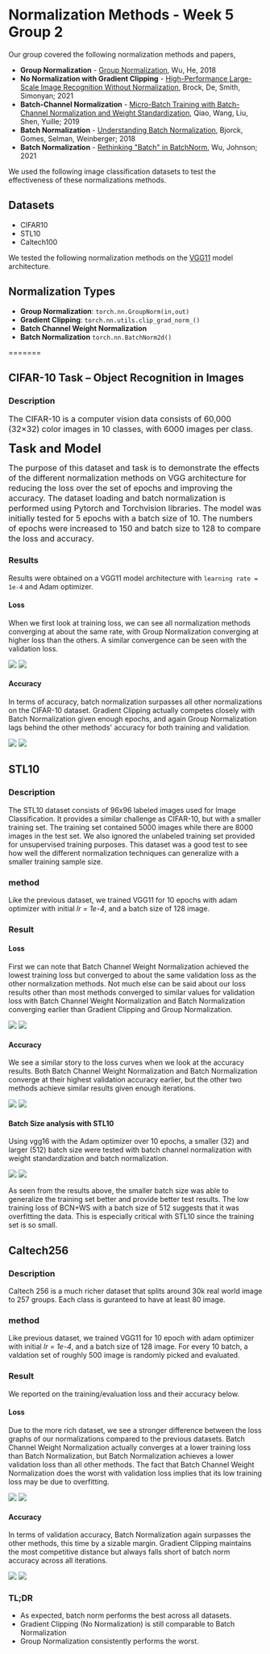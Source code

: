 # Normalization Methods - Week 5 Group 2

Our group covered the following normalization methods and papers,
* **Group Normalization** - [Group Normalization](https://arxiv.org/abs/1803.08494), Wu, He, 2018
* **No Normalization with Gradient Clipping** - [High-Performance Large-Scale Image Recognition Without Normalization](https://arxiv.org/abs/2102.06171), Brock, De, Smith, Simonyan; 2021
* **Batch-Channel Normalization** - [Micro-Batch Training with Batch-Channel Normalization and Weight Standardization](https://arxiv.org/abs/1903.10520), Qiao, Wang, Liu, Shen, Yuille; 2019
* **Batch Normalization** - [Understanding Batch Normalization](https://arxiv.org/abs/1806.02375), Bjorck, Gomes, Selman, Weinberger; 2018
* **Batch Normalization** - [Rethinking "Batch" in BatchNorm](https://arxiv.org/abs/2105.07576), Wu, Johnson; 2021


We used the following image classification datasets to test the effectiveness of these normalizations methods.
## Datasets
* CIFAR10
* STL10
* Caltech100


We tested the following normalization methods on the [VGG11](https://arxiv.org/abs/1409.1556) model architecture.

## Normalization Types
* **Group Normalization**: `torch.nn.GroupNorm(in,out)`
* **Gradient Clipping**: `torch.nn.utils.clip_grad_norm_()`
* **Batch Channel Weight Normalization** 
* **Batch Normalization** `torch.nn.BatchNorm2d()`

=======
## CIFAR-10 Task – Object Recognition in Images

### Description

<font size=3>The CIFAR-10 is a computer vision data consists of 60,000 (32×32) color images in 10 classes, with 6000 images per class.</font>

<b><font size=5>Task and Model </font></b>

<font size=3> The purpose of this dataset and task is to demonstrate the effects of the different normalization methods on VGG architecture for reducing the loss over the set of epochs and improving the accuracy.  The dataset loading and batch normalization is performed using Pytorch and Torchvision libraries.  The model was initially tested for 5 epochs with a batch size of 10. The numbers of epochs were increased to 150 and batch size to 128 to compare the loss and accuracy.</font>

### Results

Results were obtained on a VGG11 model architecture with `learning rate = 1e-4` and Adam optimizer.

#### Loss

When we first look at training loss, we can see all normalization methods converging at about the same rate, with Group Normalization converging at higher loss than the others.  A similar convergence can be seen with the validation loss.

<img src="figure/Training loss across all models for CIFAR10.png">

<img src="figure/Validation loss across all models for CIFAR10.png">

#### Accuracy

In terms of accuracy, batch normalization surpasses all other normalizations on the CIFAR-10 dataset.  Gradient Clipping actually competes closely with Batch Normalization given enough epochs, and again Group Normalization lags behind the other methods' accuracy for both training and validation.

<img src="figure/Validation accuracy across all models for CIFAR10.png">

<img src="figure/Training accuracy across all models for CIFAR10.png">


## STL10

### Description

The STL10 dataset consists of 96x96 labeled images used for Image Classification. It provides a similar challenge as CIFAR-10, but with a smaller training set. The training set contained 5000 images while there are 8000 images in the test set. We also ignored the unlabeled training set provided for unsupervised training purposes. This dataset was a good test to see how well the different normalization techniques can generalize with a smaller training sample size. 

### method

Like the previous dataset, we trained VGG11 for 10 epochs with adam optimizer with initial *lr = 1e-4*, and a batch size of 128 image.

### Result

#### Loss

First we can note that Batch Channel Weight Normalization achieved the lowest training loss but converged to about the same validation loss as the other normalization methods.  Not much else can be said about our loss results other than most methods converged to similar values for validation loss with Batch Channel Weight Normalization and Batch Normalization converging earlier than Gradient Clipping and Group Normalization.

<img src="figure/Training loss across all models for STL10.png">

<img src="figure/Validation loss across all models for STL10.png">

#### Accuracy

We see a similar story to the loss curves when we look at the accuracy results.  Both Batch Channel Weight Normalization and Batch Normalization converge at their highest validation accuracy earlier, but the other two methods achieve similar results given enough iterations.

<img src="figure/Validation accuracy across all models for STL10.png">

<img src="figure/Training accuracy across all models for STL10.png">

#### Batch Size analysis with STL10

Using vgg16 with the Adam optimizer over 10 epochs, a smaller (32) and larger (512) batch size were tested with batch channel normalization with weight standardization and batch normalization. 

<img src="figure/stl10 different batch sizes (training loss).png">

<img src="figure/stl10 different batch sizes (test loss).png">

As seen from the results above, the smaller batch size was able to generalize the training set better and provide better test results. The low training loss of BCN+WS with a batch size of 512 suggests that it was overfitting the data. This is especially critical with STL10 since the training set is so small. 

## Caltech256

### Description

Caltech 256 is a much richer dataset that splits around 30k real world image to 257 groups. Each class is guranteed to have at least 80 image.

### method

Like previous dataset, we trained VGG11 for 10 epoch with adam optimizer with initial *lr = 1e-4*, and a batch size of 128 image. For every 10 batch, a valdation set of roughly 500 image is randomly picked and evaluated. 

### Result

We reported on the training/evaluation loss and their accuracy below.

#### Loss

Due to the more rich dataset, we see a stronger difference between the loss graphs of our normalizations compared to the previous datasets.  Batch Channel Weight Normalization actually converges at a lower training loss than Batch Normalization, but Batch Normalization achieves a lower validation loss than all other methods.  The fact that Batch Channel Weight Normalization does the worst with validation loss implies that its low training loss may be due to overfitting.

<img src="figure/Training loss across all models for CALTECH256.png">

<img src="figure/Validation loss across all models for CALTECH256.png">

#### Accuracy

In terms of validation accuracy, Batch Normalization again surpasses the other methods, this time by a sizable margin.  Gradient Clipping maintains the most competitive distance but always falls short of batch norm accuracy across all iterations.

<img src="figure/Validation accuracy across all models for CALTECH256.png">

<img src="figure/Training accuracy across all models for CALTECH256.png">

### TL;DR
* As expected, batch norm performs the best across all datasets. 
* Gradient Clipping (No Normalization) is still comparable to Batch Normalization
* Group Normalization consistently performs the worst.
